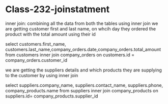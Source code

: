 # Class-232-joinstatment

inner join: combining all the data from both the tables using inner join
we are getting customer first and last name, on whcih day they ordered the product with the total amount using their id

select customers.first_name, customers.last_name,company_orders.date,company_orders.total_amount
from 
customers
inner join
company_orders
on
customers.id = company_orders.customer_id

we are getting the suppliers details and which products they are supplying to the customer by using inner join


select suppliers.company_name, suppliers.contact_name, suppliers.phone, company_products.name
from
suppliers
inner join
company_products
on
suppliers.id= company_products.supplier_id
